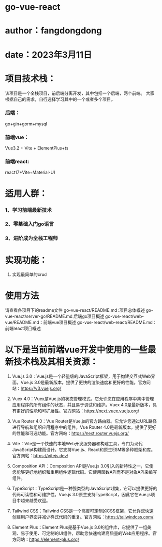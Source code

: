 # go-vue-react
# author：fangdongdong
# date：2023年3月11日

# 项目技术栈：
该项目是一个全栈项目，前后端分离开发，其中包括一个后端，两个前端。
大家根据自己的需求，自行选择学习其中的一个或者多个项目。

### 后端：
go+gin+gorm+mysql

### 前端vue：
Vue3.2 + Vite + ElementPlus+ts

###  前端react:
react17+Vite+Material-UI


# 适用人群：
### 1、学习前端最新技术
### 2、零基础入门go语言
### 3、进阶成为全栈工程师

# 实现功能：
1. 实现最简单的crud


# 使用方法
请查看各项目下的readme文件
go-vue-react/README.md :项目总体概述
go-vue-react/server-go/README.md:后端go项目概述
go-vue-react/web-vue/README.md：前端vue项目概述
go-vue-react/web-react/README.md：前端react项目概述







# 以下是当前前端vue开发中使用的一些最新技术栈及其相关资源：

1. Vue.js 3.0：Vue.js是一个轻量级的JavaScript框架，用于构建交互式Web界面。Vue.js 3.0是最新版本，提供了更快的渲染速度和更好的性能。官方网站：https://v3.vuejs.org/

2. Vuex 4.0：Vuex是Vue.js的状态管理模式。它允许您在应用程序中集中管理应用程序的所有组件的状态，并且易于调试和维护。Vuex 4.0是最新版本，具有更好的性能和可扩展性。官方网站：https://next.vuex.vuejs.org/

3. Vue Router 4.0：Vue Router是Vue.js的官方路由器。它允许您通过URL路径进行导航和组织应用程序中的组件。Vue Router 4.0是最新版本，提供了更好的性能和可选功能。官方网站：https://next.router.vuejs.org/

4. Vite：Vite是一个快速的本地Web开发服务器和构建工具，专门为现代JavaScript构建而设计。它支持Vue.js、React和原生ESM等多种框架和库。官方网站：https://vitejs.dev/

5. Composition API：Composition API是Vue.js 3.0引入的新特性之一，它使您能够更好地组织和重用组件逻辑代码。它使用函数API而不是对象API来编写组件。

6. TypeScript：TypeScript是一种强类型的JavaScript超集，它可以提供更好的代码可读性和可维护性。Vue.js 3.0原生支持TypeScript，因此它在Vue.js项目中越来越受欢迎。

7. Tailwind CSS：Tailwind CSS是一个高度可定制的CSS框架，它允许您快速创建用户界面并减少样式代码的重复。官方网站：https://tailwindcss.com/

8. Element Plus：Element Plus是基于Vue.js 3.0的组件库，它提供了一组美观、易于使用、可定制的UI组件，帮助您快速构建高质量的Web应用程序。官方网站：https://element-plus.org/



